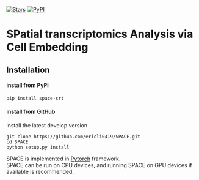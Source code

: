 [![Stars](https://img.shields.io/github/stars/ericli0419/SPACE?logo=GitHub&color=yellow)](https://github.com/ericli0419/SPACE) [![PyPI](https://img.shields.io/pypi/v/space-srt.svg)](https://pypi.org/project/space-srt)

# **SP**atial transcriptomics **A**nalysis via **C**ell **E**mbedding

## Installation  	
#### install from PyPI

```shell
pip install space-srt
```

#### install from GitHub

install the latest develop version

```shell
git clone https://github.com/ericli0419/SPACE.git
cd SPACE
python setup.py install
```

SPACE is implemented in [Pytorch](https://pytorch.org/) framework.  
SPACE can be run on CPU devices, and running SPACE on GPU devices if available is recommended.   

